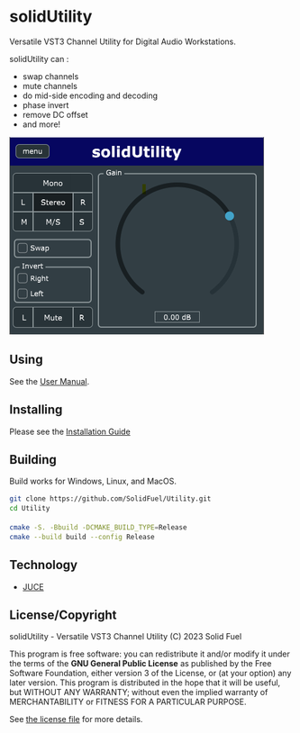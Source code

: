 # solidUtility

Versatile VST3 Channel Utility for Digital Audio Workstations.

solidUtility can :
- swap channels
- mute channels
- do mid-side encoding and decoding
- phase invert 
- remove DC offset
- and more!

![Utility UI](docs/utility-ui.png)

## Using

See the [User Manual](docs/USER_MANUAL.md).

## Installing

Please see the [Installation Guide](docs/INSTALLATION_GUIDE.md)

## Building

Build works for Windows, Linux, and MacOS. 

```sh
git clone https://github.com/SolidFuel/Utility.git
cd Utility

cmake -S. -Bbuild -DCMAKE_BUILD_TYPE=Release
cmake --build build --config Release
```

## Technology

- [JUCE](https://juce.com/)

## License/Copyright

solidUtility - Versatile VST3 Channel Utility (C) 2023 Solid Fuel

This program is free software: you can redistribute it and/or modify it under
the terms of the **GNU General Public License** as published by the Free
Software Foundation, either version 3 of the License, or (at your option) any
later version. This program is distributed in the hope that it will be useful,
but WITHOUT ANY WARRANTY; without even the implied warranty of MERCHANTABILITY
or FITNESS FOR A PARTICULAR PURPOSE.

See [the license file](LICENSE) for more details.
